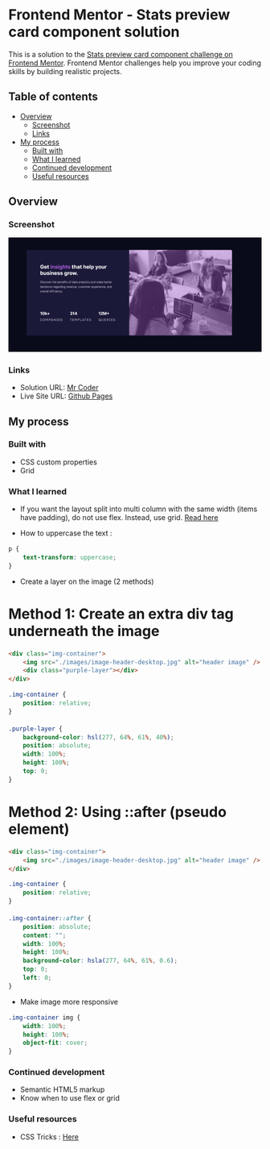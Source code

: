 # Frontend Mentor - Stats preview card component solution

This is a solution to the [Stats preview card component challenge on Frontend Mentor](https://www.frontendmentor.io/challenges/stats-preview-card-component-8JqbgoU62). Frontend Mentor challenges help you improve your coding skills by building realistic projects.

## Table of contents

-   [Overview](#overview)
    -   [Screenshot](#screenshot)
    -   [Links](#links)
-   [My process](#my-process)
    -   [Built with](#built-with)
    -   [What I learned](#what-i-learned)
    -   [Continued development](#continued-development)
    -   [Useful resources](#useful-resources)

## Overview

### Screenshot

![](./screenshot.png)

### Links

-   Solution URL: [Mr Coder](https://www.youtube.com/watch?v=dhBR6-Jjql4)
-   Live Site URL: [Github Pages](https://tlbtrung-222.github.io/stats-preview-card-component/)

## My process

### Built with

-   CSS custom properties
-   Grid

### What I learned

-   If you want the layout split into multi column with the same width (items have padding), do not use flex. Instead, use grid. [Read here](https://css-tricks.com/equal-columns-with-flexbox-its-more-complicated-than-you-might-think/)

-   How to uppercase the text :

```css
p {
    text-transform: uppercase;
}
```

-   Create a layer on the image (2 methods)

# Method 1: Create an extra div tag underneath the image

```html
<div class="img-container">
    <img src="./images/image-header-desktop.jpg" alt="header image" />
    <div class="purple-layer"></div>
</div>
```

```css
.img-container {
    position: relative;
}

.purple-layer {
    background-color: hsl(277, 64%, 61%, 40%);
    position: absolute;
    width: 100%;
    height: 100%;
    top: 0;
}
```

# Method 2: Using ::after (pseudo element)

```html
<div class="img-container">
    <img src="./images/image-header-desktop.jpg" alt="header image" />
</div>
```

```css
.img-container {
    position: relative;
}

.img-container::after {
    position: absolute;
    content: "";
    width: 100%;
    height: 100%;
    background-color: hsla(277, 64%, 61%, 0.6);
    top: 0;
    left: 0;
}
```

-   Make image more responsive

```css
.img-container img {
    width: 100%;
    height: 100%;
    object-fit: cover;
}
```

### Continued development

-   Semantic HTML5 markup
-   Know when to use flex or grid

### Useful resources

-   CSS Tricks : [Here](https://css-tricks.com/equal-columns-with-flexbox-its-more-complicated-than-you-might-think/)
